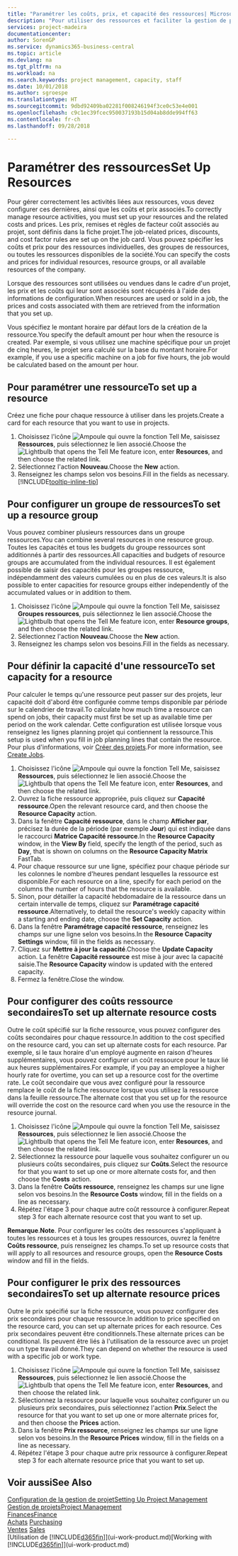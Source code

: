 ```yaml
---
title: "Paramétrer les coûts, prix, et capacité des ressources| Microsoft Docs"
description: "Pour utiliser des ressources et faciliter la gestion de projets, vous spécifiez les coûts et les prix des différents ressources ou groupes de ressources, et définissez la capacité ressource."
services: project-madeira
documentationcenter: 
author: SorenGP
ms.service: dynamics365-business-central
ms.topic: article
ms.devlang: na
ms.tgt_pltfrm: na
ms.workload: na
ms.search.keywords: project management, capacity, staff
ms.date: 10/01/2018
ms.author: sgroespe
ms.translationtype: HT
ms.sourcegitcommit: 9dbd92409ba02281f008246194f3ce0c53e4e001
ms.openlocfilehash: c9c1ec39fcec950037193b15d04ab8dde994ff63
ms.contentlocale: fr-ch
ms.lasthandoff: 09/28/2018

---
```

# <a name="set-up-resources"></a><span data-ttu-id="3d422-103">Paramétrer des ressources</span><span class="sxs-lookup"><span data-stu-id="3d422-103">Set Up Resources</span></span>
<span data-ttu-id="3d422-104">Pour gérer correctement les activités liées aux ressources, vous devez configurer ces dernières, ainsi que les coûts et prix associés.</span><span class="sxs-lookup"><span data-stu-id="3d422-104">To correctly manage resource activities, you must set up your resources and the related costs and prices.</span></span> <span data-ttu-id="3d422-105">Les prix, remises et règles de facteur coût associés au projet, sont définis dans la fiche projet.</span><span class="sxs-lookup"><span data-stu-id="3d422-105">The job-related prices, discounts, and cost factor rules are set up on the job card.</span></span> <span data-ttu-id="3d422-106">Vous pouvez spécifier les coûts et prix pour des ressources individuelles, des groupes de ressources, ou toutes les ressources disponibles de la société.</span><span class="sxs-lookup"><span data-stu-id="3d422-106">You can specify the costs and prices for individual resources, resource groups, or all available resources of the company.</span></span>

<span data-ttu-id="3d422-107">Lorsque des ressources sont utilisées ou vendues dans le cadre d'un projet, les prix et les coûts qui leur sont associés sont récupérés à l'aide des informations de configuration.</span><span class="sxs-lookup"><span data-stu-id="3d422-107">When resources are used or sold in a job, the prices and costs associated with them are retrieved from the information that you set up.</span></span>

<span data-ttu-id="3d422-108">Vous spécifiez le montant horaire par défaut lors de la création de la ressource.</span><span class="sxs-lookup"><span data-stu-id="3d422-108">You specify the default amount per hour when the resource is created.</span></span> <span data-ttu-id="3d422-109">Par exemple, si vous utilisez une machine spécifique pour un projet de cinq heures, le projet sera calculé sur la base du montant horaire.</span><span class="sxs-lookup"><span data-stu-id="3d422-109">For example, if you use a specific machine on a job for five hours, the job would be calculated based on the amount per hour.</span></span>

## <a name="to-set-up-a-resource"></a><span data-ttu-id="3d422-110">Pour paramétrer une ressource</span><span class="sxs-lookup"><span data-stu-id="3d422-110">To set up a resource</span></span>
<span data-ttu-id="3d422-111">Créez une fiche pour chaque ressource à utiliser dans les projets.</span><span class="sxs-lookup"><span data-stu-id="3d422-111">Create a card for each resource that you want to use in projects.</span></span>

1. <span data-ttu-id="3d422-112">Choisissez l'icône ![Ampoule qui ouvre la fonction Tell Me](media/ui-search/search_small.png "Dites-moi ce que vous voulez faire"), saisissez **Ressources**, puis sélectionnez le lien associé.</span><span class="sxs-lookup"><span data-stu-id="3d422-112">Choose the ![Lightbulb that opens the Tell Me feature](media/ui-search/search_small.png "Tell me what you want to do") icon, enter **Resources**, and then choose the related link.</span></span>
2. <span data-ttu-id="3d422-113">Sélectionnez l'action **Nouveau**.</span><span class="sxs-lookup"><span data-stu-id="3d422-113">Choose the **New** action.</span></span>
3. <span data-ttu-id="3d422-114">Renseignez les champs selon vos besoins.</span><span class="sxs-lookup"><span data-stu-id="3d422-114">Fill in the fields as necessary.</span></span> [!INCLUDE[tooltip-inline-tip](includes/tooltip-inline-tip_md.md)]  

## <a name="to-set-up-a-resource-group"></a><span data-ttu-id="3d422-115">Pour configurer un groupe de ressources</span><span class="sxs-lookup"><span data-stu-id="3d422-115">To set up a resource group</span></span>
<span data-ttu-id="3d422-116">Vous pouvez combiner plusieurs ressources dans un groupe ressources.</span><span class="sxs-lookup"><span data-stu-id="3d422-116">You can combine several resources in one resource group.</span></span> <span data-ttu-id="3d422-117">Toutes les capacités et tous les budgets du groupe ressources sont additionnés à partir des ressources.</span><span class="sxs-lookup"><span data-stu-id="3d422-117">All capacities and budgets of resource groups are accumulated from the individual resources.</span></span> <span data-ttu-id="3d422-118">Il est également possible de saisir des capacités pour les groupes ressource, indépendamment des valeurs cumulées ou en plus de ces valeurs.</span><span class="sxs-lookup"><span data-stu-id="3d422-118">It is also possible to enter capacities for resource groups either independently of the accumulated values or in addition to them.</span></span>

1. <span data-ttu-id="3d422-119">Choisissez l'icône ![Ampoule qui ouvre la fonction Tell Me](media/ui-search/search_small.png "Dites-moi ce que vous voulez faire"), saisissez **Groupes ressources**, puis sélectionnez le lien associé.</span><span class="sxs-lookup"><span data-stu-id="3d422-119">Choose the ![Lightbulb that opens the Tell Me feature](media/ui-search/search_small.png "Tell me what you want to do") icon, enter **Resource groups**, and then choose the related link.</span></span>
2. <span data-ttu-id="3d422-120">Sélectionnez l'action **Nouveau**.</span><span class="sxs-lookup"><span data-stu-id="3d422-120">Choose the **New** action.</span></span>
3. <span data-ttu-id="3d422-121">Renseignez les champs selon vos besoins.</span><span class="sxs-lookup"><span data-stu-id="3d422-121">Fill in the fields as necessary.</span></span>

## <a name="to-set-capacity-for-a-resource"></a><span data-ttu-id="3d422-122">Pour définir la capacité d'une ressource</span><span class="sxs-lookup"><span data-stu-id="3d422-122">To set capacity for a resource</span></span>
<span data-ttu-id="3d422-123">Pour calculer le temps qu'une ressource peut passer sur des projets, leur capacité doit d'abord être configurée comme temps disponible par période sur le calendrier de travail.</span><span class="sxs-lookup"><span data-stu-id="3d422-123">To calculate how much time a resource can spend on jobs, their capacity must first be set up as available time per period on the work calendar.</span></span> <span data-ttu-id="3d422-124">Cette configuration est utilisée lorsque vous renseignez les lignes planning projet qui contiennent la ressource.</span><span class="sxs-lookup"><span data-stu-id="3d422-124">This setup is used when you fill in job planning lines that contain the resource.</span></span> <span data-ttu-id="3d422-125">Pour plus d'informations, voir [Créer des projets](projects-how-create-jobs.md).</span><span class="sxs-lookup"><span data-stu-id="3d422-125">For more information, see [Create Jobs](projects-how-create-jobs.md).</span></span>

1. <span data-ttu-id="3d422-126">Choisissez l'icône ![Ampoule qui ouvre la fonction Tell Me](media/ui-search/search_small.png "Dites-moi ce que vous voulez faire"), saisissez **Ressources**, puis sélectionnez le lien associé.</span><span class="sxs-lookup"><span data-stu-id="3d422-126">Choose the ![Lightbulb that opens the Tell Me feature](media/ui-search/search_small.png "Tell me what you want to do") icon, enter **Resources**, and then choose the related link.</span></span>
2. <span data-ttu-id="3d422-127">Ouvrez la fiche ressource appropriée, puis cliquez sur **Capacité ressource**.</span><span class="sxs-lookup"><span data-stu-id="3d422-127">Open the relevant resource card, and then choose the **Resource Capacity** action.</span></span>
3. <span data-ttu-id="3d422-128">Dans la fenêtre **Capacité ressource**, dans le champ **Afficher par**, précisez la durée de la période (par exemple **Jour**) qui est indiquée dans le raccourci **Matrice Capacité ressource**.</span><span class="sxs-lookup"><span data-stu-id="3d422-128">In the **Resource Capacity** window, in the **View By** field, specify the length of the period, such as **Day**, that is shown on columns on the **Resource Capacity Matrix** FastTab.</span></span>
4. <span data-ttu-id="3d422-129">Pour chaque ressource sur une ligne, spécifiez pour chaque période sur les colonnes le nombre d'heures pendant lesquelles la ressource est disponible.</span><span class="sxs-lookup"><span data-stu-id="3d422-129">For each resource on a line, specify for each period on the columns the number of hours that the resource is available.</span></span>
5. <span data-ttu-id="3d422-130">Sinon, pour détailler la capacité hebdomadaire de la ressource dans un certain intervalle de temps, cliquez sur **Paramétrage capacité ressource**.</span><span class="sxs-lookup"><span data-stu-id="3d422-130">Alternatively, to detail the resource's weekly capacity within a starting and ending date, choose the **Set Capacity** action.</span></span>
6. <span data-ttu-id="3d422-131">Dans la fenêtre **Paramétrage capacité ressource**, renseignez les champs sur une ligne selon vos besoins.</span><span class="sxs-lookup"><span data-stu-id="3d422-131">In the **Resource Capacity Settings** window, fill in the fields as necessary.</span></span>
7. <span data-ttu-id="3d422-132">Cliquez sur **Mettre à jour la capacité**.</span><span class="sxs-lookup"><span data-stu-id="3d422-132">Choose the **Update Capacity** action.</span></span> <span data-ttu-id="3d422-133">La fenêtre **Capacité ressource** est mise à jour avec la capacité saisie.</span><span class="sxs-lookup"><span data-stu-id="3d422-133">The **Resource Capacity** window is updated with the entered capacity.</span></span>
8. <span data-ttu-id="3d422-134">Fermez la fenêtre.</span><span class="sxs-lookup"><span data-stu-id="3d422-134">Close the window.</span></span>

## <a name="to-set-up-alternate-resource-costs"></a><span data-ttu-id="3d422-135">Pour configurer des coûts ressource secondaires</span><span class="sxs-lookup"><span data-stu-id="3d422-135">To set up alternate resource costs</span></span>
<span data-ttu-id="3d422-136">Outre le coût spécifié sur la fiche ressource, vous pouvez configurer des coûts secondaires pour chaque ressource.</span><span class="sxs-lookup"><span data-stu-id="3d422-136">In addition to the cost specified on the resource card, you can set up alternate costs for each resource.</span></span> <span data-ttu-id="3d422-137">Par exemple, si le taux horaire d'un employé augmente en raison d'heures supplémentaires, vous pouvez configurer un coût ressource pour le taux lié aux heures supplémentaires.</span><span class="sxs-lookup"><span data-stu-id="3d422-137">For example, if you pay an employee a higher hourly rate for overtime, you can set up a resource cost for the overtime rate.</span></span> <span data-ttu-id="3d422-138">Le coût secondaire que vous avez configuré pour la ressource remplace le coût de la fiche ressource lorsque vous utilisez la ressource dans la feuille ressource.</span><span class="sxs-lookup"><span data-stu-id="3d422-138">The alternate cost that you set up for the resource will override the cost on the resource card when you use the resource in the resource journal.</span></span>

1. <span data-ttu-id="3d422-139">Choisissez l'icône ![Ampoule qui ouvre la fonction Tell Me](media/ui-search/search_small.png "Dites-moi ce que vous voulez faire"), saisissez **Ressources**, puis sélectionnez le lien associé.</span><span class="sxs-lookup"><span data-stu-id="3d422-139">Choose the ![Lightbulb that opens the Tell Me feature](media/ui-search/search_small.png "Tell me what you want to do") icon, enter **Resources**, and then choose the related link.</span></span>  
2. <span data-ttu-id="3d422-140">Sélectionnez la ressource pour laquelle vous souhaitez configurer un ou plusieurs coûts secondaires, puis cliquez sur **Coûts**.</span><span class="sxs-lookup"><span data-stu-id="3d422-140">Select the resource for that you want to set up one or more alternate costs for, and then choose the **Costs** action.</span></span>  
3. <span data-ttu-id="3d422-141">Dans la fenêtre **Coûts ressource**, renseignez les champs sur une ligne selon vos besoins.</span><span class="sxs-lookup"><span data-stu-id="3d422-141">In the **Resource Costs** window, fill in the fields on a line as necessary.</span></span>  
4. <span data-ttu-id="3d422-142">Répétez l'étape 3 pour chaque autre coût ressource à configurer.</span><span class="sxs-lookup"><span data-stu-id="3d422-142">Repeat step 3 for each alternate resource cost that you want to set up.</span></span>

<span data-ttu-id="3d422-143">**Remarque**.</span><span class="sxs-lookup"><span data-stu-id="3d422-143">**Note**.</span></span> <span data-ttu-id="3d422-144">Pour configurer les coûts des ressources s'appliquant à toutes les ressources et à tous les groupes ressources, ouvrez la fenêtre **Coûts ressource**, puis renseignez les champs.</span><span class="sxs-lookup"><span data-stu-id="3d422-144">To set up resource costs that will apply to all resources and resource groups, open the **Resource Costs** window and fill in the fields.</span></span>

## <a name="to-set-up-alternate-resource-prices"></a><span data-ttu-id="3d422-145">Pour configurer le prix des ressources secondaires</span><span class="sxs-lookup"><span data-stu-id="3d422-145">To set up alternate resource prices</span></span>
<span data-ttu-id="3d422-146">Outre le prix spécifié sur la fiche ressource, vous pouvez configurer des prix secondaires pour chaque ressource.</span><span class="sxs-lookup"><span data-stu-id="3d422-146">In addition to price specified on the resource card, you can set up alternate prices for each resource.</span></span> <span data-ttu-id="3d422-147">Ces prix secondaires peuvent être conditionnels.</span><span class="sxs-lookup"><span data-stu-id="3d422-147">These alternate prices can be conditional.</span></span> <span data-ttu-id="3d422-148">Ils peuvent être liés à l'utilisation de la ressource avec un projet ou un type travail donné.</span><span class="sxs-lookup"><span data-stu-id="3d422-148">They can depend on whether the resource is used with a specific job or work type.</span></span>

1. <span data-ttu-id="3d422-149">Choisissez l'icône ![Ampoule qui ouvre la fonction Tell Me](media/ui-search/search_small.png "Dites-moi ce que vous voulez faire"), saisissez **Ressources**, puis sélectionnez le lien associé.</span><span class="sxs-lookup"><span data-stu-id="3d422-149">Choose the ![Lightbulb that opens the Tell Me feature](media/ui-search/search_small.png "Tell me what you want to do") icon, enter **Resources**, and then choose the related link.</span></span>
2. <span data-ttu-id="3d422-150">Sélectionnez la ressource pour laquelle vous souhaitez configurer un ou plusieurs prix secondaires, puis sélectionnez l'action **Prix**.</span><span class="sxs-lookup"><span data-stu-id="3d422-150">Select the resource for that you want to set up one or more alternate prices for, and then choose the **Prices** action.</span></span>
3. <span data-ttu-id="3d422-151">Dans la fenêtre **Prix ressource**, renseignez les champs sur une ligne selon vos besoins.</span><span class="sxs-lookup"><span data-stu-id="3d422-151">In the **Resource Prices** window, fill in the fields on a line as necessary.</span></span>
4. <span data-ttu-id="3d422-152">Répétez l'étape 3 pour chaque autre prix ressource à configurer.</span><span class="sxs-lookup"><span data-stu-id="3d422-152">Repeat step 3 for each alternate resource price that you want to set up.</span></span>

## <a name="see-also"></a><span data-ttu-id="3d422-153">Voir aussi</span><span class="sxs-lookup"><span data-stu-id="3d422-153">See Also</span></span>
[<span data-ttu-id="3d422-154">Configuration de la gestion de projet</span><span class="sxs-lookup"><span data-stu-id="3d422-154">Setting Up Project Management</span></span>](projects-setup-projects.md)  
[<span data-ttu-id="3d422-155">Gestion de projets</span><span class="sxs-lookup"><span data-stu-id="3d422-155">Project Management</span></span>](projects-manage-projects.md)  
[<span data-ttu-id="3d422-156">Finances</span><span class="sxs-lookup"><span data-stu-id="3d422-156">Finance</span></span>](finance.md)  
<span data-ttu-id="3d422-157">[Achats](purchasing-manage-purchasing.md)       </span><span class="sxs-lookup"><span data-stu-id="3d422-157">[Purchasing](purchasing-manage-purchasing.md)       </span></span>  
<span data-ttu-id="3d422-158">[Ventes](sales-manage-sales.md)    </span><span class="sxs-lookup"><span data-stu-id="3d422-158">[Sales](sales-manage-sales.md)    </span></span>  
<span data-ttu-id="3d422-159">[Utilisation de [!INCLUDE[d365fin](includes/d365fin_md.md)]](ui-work-product.md)</span><span class="sxs-lookup"><span data-stu-id="3d422-159">[Working with [!INCLUDE[d365fin](includes/d365fin_md.md)]](ui-work-product.md)</span></span>  

